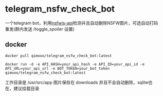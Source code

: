 # telegram_nsfw_check_bot
一个telegram bot，利用[nsfwjs-api](https://github.com/qi-mooo/nsfwjs-api)检测并且自动删除NSFW图片，可选自动打码重发(群内发送 /toggle_spoiler 设置)
## docker
```
docker pull qimooo/telegram_nsfw_check_bot:latest
```
```
docker run -d -e API_HASH=your_api_hash -e API_ID=your_api_id -e API_URL=your_api_url -e BOT_TOKEN=your_bot_token qimooo/telegram_nsfw_check_bot:latest

```
工作目录是 /usr/src/app 图片保存在 downloads 并且不会自动删除，sqlite也在，建议挂载目录

